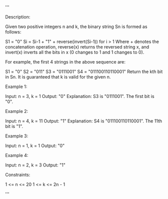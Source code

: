 '''

Description:

Given two positive integers n and k, the binary string  Sn is formed as follows:

S1 = "0"
Si = Si-1 + "1" + reverse(invert(Si-1)) for i > 1
Where + denotes the concatenation operation, reverse(x) returns the reversed string x, and invert(x) inverts all the bits in x (0 changes to 1 and 1 changes to 0).

For example, the first 4 strings in the above sequence are:

S1 = "0"
S2 = "011"
S3 = "0111001"
S4 = "011100110110001"
Return the kth bit in Sn. It is guaranteed that k is valid for the given n.

 

Example 1:

Input: n = 3, k = 1
Output: "0"
Explanation: S3 is "0111001". The first bit is "0".



Example 2:

Input: n = 4, k = 11
Output: "1"
Explanation: S4 is "011100110110001". The 11th bit is "1".



Example 3:

Input: n = 1, k = 1
Output: "0"



Example 4:

Input: n = 2, k = 3
Output: "1"
 

Constraints:

1 <= n <= 20
1 <= k <= 2n - 1

'''